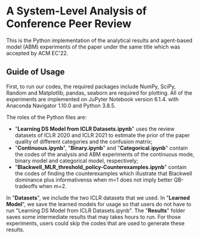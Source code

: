 # A System-Level Analysis of Conference Peer Review

This is the Python implementation of the analytical results and agent-based model (ABM) experiments of the paper under the same title which was accepted by ACM EC'22. 

## Guide of Usage
First, to run our codes, the required packages include NumPy, SciPy, Random and Matplotlib, pandas, seaborn are required for plotting. All of the experiments are implemented on JuPyter Notebook version 6.1.4. with Anaconda Navigator 1.10.0 and Python 3.8.5.

The roles of the Python files are:
* "**Learning DS Model from ICLR Datasets.ipynb**" uses the review datasets of ICLR 2020 and ICLR 2021 to estimate the prior of the paper quality of different categories and the confusion matrix;
* "**Continuous.ipynb**", "**Binary.ipynb**" and "**Categorical.ipynb**" contain the codes of the analysis and ABM experiments of the continuous mode, binary model and categorical model, respectively;
* "**Blackwell_MLR_threshold_policy-Counterexamples.ipynb**" contain the codes of finding the counterexamples which illustrate that Blackwell dominance plus informativenss when m=1 does not imply better QB-tradeoffs when m=2.

In "**Datasets**", we include the two ICLR datasets that we used. In "**Learned Model**", we save the learned models for usage so that users do not have to run "Learning DS Model from ICLR Datasets.ipynb". The "**Results**" folder saves some intermediate results that may takes hours to run. For those experiments, users could skip the codes that are used to generate these results.
